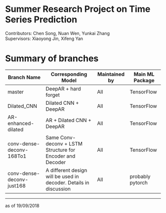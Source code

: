 # Summer Research Project on Time Series Prediction
Contributors: Chen Song, Nuan Wen, Yunkai Zhang  
Supervisors: Xiaoyong Jin, Xifeng Yan

# Summary of branches

| Branch Name | Corresponding Model | Maintained by | Main ML Package |
|-------------|---------------------|---------------|-----------------|
| master | DeepAR + hard forget| All | TensorFlow |
| Dilated_CNN| Dilated CNN + DeepAR | All | TensorFlow |
| AR-enhanced-dilated | AR + Dilated CNN + DeepAR| All | TensorFlow|
|conv-dense-deconv-168To1 | Same Conv-deconv + LSTM Structure for Encoder and Decoder | All | TensorFlow |
| conv-dense-deconv-just168 | A different design will be used in decoder. Details in discussion | All | probably pytorch |

-----------------------------------------------------
as of 19/09/2018
